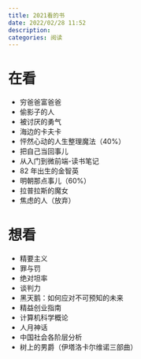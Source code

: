 ```yaml
---
title: 2021看的书
date: 2022/02/28 11:52
description:
categories: 阅读
---
```

# 在看
* 穷爸爸富爸爸
* 偷影子的人
* 被讨厌的勇气
* 海边的卡夫卡
* 怦然心动的人生整理魔法（40%）
* 把自己当回事儿
* 从入门到微前端-读书笔记
* 82 年出生的金智英
* 明朝那点事儿（60%）
* 拉普拉斯的魔女
* 焦虑的人（放弃）
  
# 想看
* 精要主义
* 罪与罚
* 绝对坦率
* 谈判力
* 黑天鹅：如何应对不可预知的未来
* 精益创业指南
* 计算机科学概论
* 人月神话
* 中国社会各阶层分析
* 树上的男爵（伊塔洛卡尔维诺三部曲）

